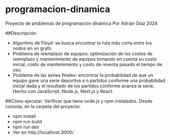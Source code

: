 # programacion-dinamica
Proyecto de problemas de programación dinámica
Por Adrián Díaz
2024

##Descripción
- Algoritmo de Floyd: se busca encontrar la ruta más corta entre los nodos en un grafo.
- Problema de reemplazo de equipos: optimización de los costos de reemplazo y mantenimiento de equipos tomando en cuenta su costo inicial, costo de mantenimiento y costo de reventa pasado el tiempo de uso.
- Problema de las series finales: encontrar la probabilidad de que un equipo gane una serie deportiva a n partidos conforme una probabilidad inicial dada y el resultado de los partidos conforme avanza la serie.
Hecho con JavaScript, Node.js, Next.js y React.

##Cómo ejecutar:
Verificar que tiene node.js y npm instalados.
Desde consola, en la carpeta del proyecto:
- npm install
- npm run build
- npm run dev
- Ver en http://localhost:3000/

